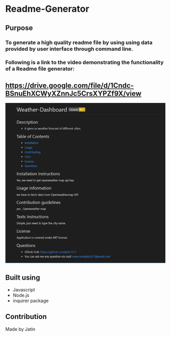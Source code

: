# Readme-Generator

## Purpose

### To generate a high quality readme file by using using data provided by user interface through command line.



### Following is a link to the video demonstrating the functionality of a Readme file generator: 


## https://drive.google.com/file/d/1Cndc-BSnuEhXCWyXZnnJc5CrsXYPZf9X/view

<img src= './Develop/images/Capture1.JPG' alt='image' width= '500' height = '500'>





## Built using
* Javascript
* Node.js
* inquirer package

## Contribution

Made by Jatin

